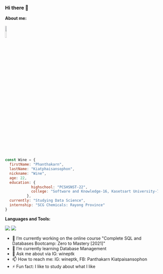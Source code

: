 ### Hi there 👋

**About me:** </br>   
<img src="https://thumbs.gfycat.com/AshamedWeightyDachshund-small.gif" width="10%" height="auto" />

</br>

```javascript
const Wine = {
  firstName: "Phanthakarn",
  lastName: "Kiatphaisansophon",
  nickname: "Wine",
  age: 22,
  education: {
            highschool: "PCSHSNST-22",
            college: "Software and Knowledge-16, Kasetsart University-78",
          },
  currently: "Studying Data Science",
  internship: "SCG Chemicals: Rayong Province"
}
```

**Languages and Tools:** 
</br>   

<img src="https://img.shields.io/badge/python%20-%2314354C.svg?&style=for-the-badge&logo=python&logoColor=white"/> <img src="https://img.shields.io/badge/java-%23ED8B00.svg?&style=for-the-badge&logo=java&logoColor=white"/>

- 🔭 I’m currently working on the online course "Complete SQL and Databases Bootcamp: Zero to Mastery [2021]"
- 🌱 I’m currently learning Database Management
- 💬 Ask me about via IG: wineptk
- 📫 How to reach me: IG: wineptk, FB: Panthakarn Kiatpaisansophon
- ⚡ Fun fact: I like to study about what I like
